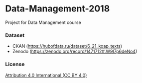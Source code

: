 # Data-Management-2018
Project for Data Management course

### Dataset

* CKAN (https://hubofdata.ru/dataset/6_21_koap_texts)
* Zenodo (https://zenodo.org/record/1471712#.W9I7p6deNo4)

### License

[Attribution 4.0 International (CC BY 4.0)](https://creativecommons.org/licenses/by/4.0/)

